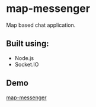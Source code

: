 # map-messenger
Map based chat application.

## Built using:
* Node.js
* Socket.IO

## Demo
[map-messenger](https://fierce-fortress-1196.herokuapp.com/)
